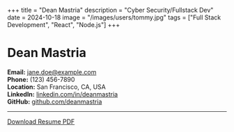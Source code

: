 +++
title = "Dean Mastria"
description = "Cyber Security/Fullstack Dev"
date = 2024-10-18
image = "/images/users/tommy.jpg"
tags = ["Full Stack Development", "React", "Node.js"]
+++

# Dean Mastria

**Email:** jane.doe@example.com  
**Phone:** (123) 456-7890  
**Location:** San Francisco, CA, USA  
**LinkedIn:** [linkedin.com/in/deanmastria](https://linkedin.com/in/deanmastria)  
**GitHub:** [github.com/deanmastria](https://github.com/deanmastria)  

---


[Download Resume PDF](/files/jane-doe-resume.pdf)
